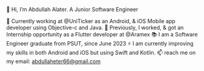 👋 Hi, I’m Abdullah Alater. A Junior Software Engineer
  
🔭 Currently working at @UniTicker as an Android, & iOS Mobile app developer using Objective-c and Java.
🔭 Previously, I worked, & got an Internship opportunity as a Flutter developer at @Aramex
📚 I am a Software Engineer graduate from PSUT, since June 2023
⚡ I am currently improving my skills in both Android and iOS but using Swift and Kotlin.
📫 reach me on my email: abdullaheter66@gmail.com

